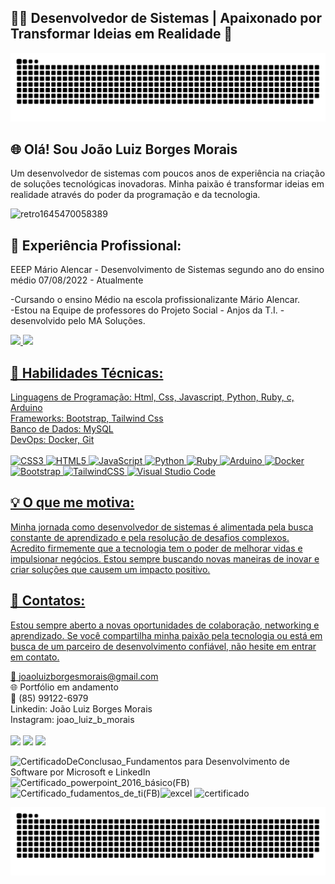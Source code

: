   ## 👨‍💻 Desenvolvedor de Sistemas | Apaixonado por Transformar Ideias em Realidade 🚀
 <picture>
  <source
    media="(prefers-color-scheme: dark)"
    srcset="https://raw.githubusercontent.com/platane/snk/output/github-contribution-grid-snake-dark.svg"
  />
  <source
    media="(prefers-color-scheme: light)"
    srcset="https://raw.githubusercontent.com/platane/snk/output/github-contribution-grid-snake.svg"
  />
  <img
    alt="github contribution grid snake animation"
    src="https://raw.githubusercontent.com/platane/snk/output/github-contribution-grid-snake.svg"
  />
</picture>
<div> 
 

## 🌐 Olá! Sou João Luiz Borges Morais <br>
Um desenvolvedor de sistemas com poucos anos de experiência na criação de soluções tecnológicas inovadoras. Minha paixão é transformar ideias em realidade através do poder da programação e da tecnologia.

   ![retro1645470058389](https://user-images.githubusercontent.com/127153172/229323061-5070bad6-a84a-4882-a1d8-64a6fc8c44e5.gif)

## 💼 Experiência Profissional: <br>
EEEP Mário Alencar - Desenvolvimento de Sistemas segundo ano do ensino médio 07/08/2022 - Atualmente

-Cursando o ensino Médio na escola profissionalizante Mário Alencar. <br>
-Estou na Equipe de professores do Projeto Social - Anjos da T.I. - desenvolvido pelo MA Soluções. <br>

<div>
   <a href="https://github.com/JLpensador">
   <img height="180em" src="https://github-readme-stats.vercel.app/api?username=JLpensador&show_icons=true&theme=synthwave&include_all_commits=true&count_private=true"/>
   <img height="180em" src="https://github-readme-stats.vercel.app/api/top-langs/?username=JLpensador&layout=compact&langs_count=6&theme=merko"/>
</div>

## 🚀 Habilidades Técnicas: <br>

Linguagens de Programação: Html, Css, Javascript, Python, Ruby, c, Arduino <br>
Frameworks: Bootstrap, Tailwind Css <br>
Banco de Dados: MySQL <br>
DevOps: Docker, Git<br> <br>
![CSS3](https://img.shields.io/badge/css3-%231572B6.svg?style=for-the-badge&logo=css3&logoColor=white)
  ![HTML5](https://img.shields.io/badge/html5-%23E34F26.svg?style=for-the-badge&logo=html5&logoColor=white)
  ![JavaScript](https://img.shields.io/badge/javascript-%23323330.svg?style=for-the-badge&logo=javascript&logoColor=%23F7DF1E)
  ![Python](https://img.shields.io/badge/python-3670A0?style=for-the-badge&logo=python&logoColor=ffdd54)
  ![Ruby](https://img.shields.io/badge/ruby-%23CC342D.svg?style=for-the-badge&logo=ruby&logoColor=white)
  ![Arduino](https://img.shields.io/badge/-Arduino-00979D?style=for-the-badge&logo=Arduino&logoColor=white)
  ![Docker](https://img.shields.io/badge/docker-%230db7ed.svg?style=for-the-badge&logo=docker&logoColor=white)
  ![Bootstrap](https://img.shields.io/badge/bootstrap-%238511FA.svg?style=for-the-badge&logo=bootstrap&logoColor=white)
  ![TailwindCSS](https://img.shields.io/badge/tailwindcss-%2338B2AC.svg?style=for-the-badge&logo=tailwind-css&logoColor=white)
  ![Visual Studio Code](https://img.shields.io/badge/Visual%20Studio%20Code-0078d7.svg?style=for-the-badge&logo=visual-studio-code&logoColor=white)

## 💡 O que me motiva: <br>
Minha jornada como desenvolvedor de sistemas é alimentada pela busca constante de aprendizado e pela resolução de desafios complexos. Acredito firmemente que a tecnologia tem o poder de melhorar vidas e impulsionar negócios. Estou sempre buscando novas maneiras de inovar e criar soluções que causem um impacto positivo.

## 🤝 Contatos: <br>
Estou sempre aberto a novas oportunidades de colaboração, networking e aprendizado. Se você compartilha minha paixão pela tecnologia ou está em busca de um parceiro de desenvolvimento confiável, não hesite em entrar em contato.

📧 joaoluizborgesmorais@gmail.com <br>
🌐  Portfólio em andamento <br>
📲 (85) 99122-6979 <br>
 Linkedin: João Luiz Borges Morais <br>
 Instagram: joao_luiz_b_morais <br> <br>
 <a href="https://www.instagram.com/joao_luiz_ou_algo_assim/" target="_blank"><img src="https://img.shields.io/badge/-Instagram-%23E4405F?style=for-the-badge&logo=instagram&logoColor=white" target="_blank"></a>
  <a href = "mailto:joaoluizborgesmorais@gmail.com"><img src="https://img.shields.io/badge/-Gmail-%23333?style=for-the-badge&logo=gmail&logoColor=white" target="_blank"></a>
  <a href="https://www.linkedin.com/in/joão-luiz-borges-morais-242751268/" target="_blank"><img src="https://img.shields.io/badge/-LinkedIn-%230077B5?style=for-the-badge&logo=linkedin&logoColor=white" target="_blank"></a> 

![CertificadoDeConclusao_Fundamentos para Desenvolvimento de Software por Microsoft e LinkedIn](https://github.com/JLpensador/JLpensador/assets/127153172/6db2ff58-1c40-4ea8-9b6b-66158ee3a8ac)
 ![Certificado_powerpoint_2016_básico(FB)](https://github.com/JLpensador/JLpensador/assets/127153172/f063af30-9e39-4fd1-b6f5-8803fcf5f77a)
![Certificado_fudamentos_de_ti(FB)](https://github.com/JLpensador/JLpensador/assets/127153172/23f9e1c0-ea00-4075-8c21-22a8c2478d7b)![excel](https://github.com/JLpensador/JLpensador/assets/127153172/04abc6e3-a71b-4ba9-98b0-1f829bdbb2ff)
![certificado](https://github.com/JLpensador/JLpensador/assets/127153172/3a7c4d3c-09e5-4d76-9413-5e4a193d37ab)
</div>
<picture>
  <source
    media="(prefers-color-scheme: dark)"
    srcset="https://raw.githubusercontent.com/platane/snk/output/github-contribution-grid-snake-dark.svg"
  />
  <source
    media="(prefers-color-scheme: light)"
    srcset="https://raw.githubusercontent.com/platane/snk/output/github-contribution-grid-snake.svg"
  />
  <img
    alt="github contribution grid snake animation"
    src="https://raw.githubusercontent.com/platane/snk/output/github-contribution-grid-snake.svg"
  />
</picture>
